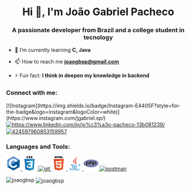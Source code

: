 <h1 align="center">Hi 👋, I'm João Gabriel Pacheco</h1>
<h3 align="center">A passionate developer from Brazil and a college student in tecnology</h3>

- 🌱 I’m currently learning **C, Java**

- 📫 How to reach me **joaogbsp@gmail.com** 

- ⚡ Fun fact: **I think in deepen my knowledge in backend**

<h3 align="left">Connect with me:</h3>
<p align="left">
[![Instagram](https://img.shields.io/badge/Instagram-E4405F?style=for-the-badge&logo=instagram&logoColor=white)](https://www.instagram.com/jgabriel.sp/)
<a href="https://linkedin.com/in/https://www.linkedin.com/in/jo%c3%a3o-pacheco-13b081239/" target="blank"><img align="center" src="https://raw.githubusercontent.com/rahuldkjain/github-profile-readme-generator/master/src/images/icons/Social/linked-in-alt.svg" alt="https://www.linkedin.com/in/jo%c3%a3o-pacheco-13b081239/" height="30" width="40" /></a>
<a href="https://discord.gg/424597960853159957" target="blank"><img align="center" src="https://raw.githubusercontent.com/rahuldkjain/github-profile-readme-generator/master/src/images/icons/Social/discord.svg" alt="424597960853159957" height="30" width="40" /></a>
</p>

<h3 align="left">Languages and Tools:</h3>
<p align="left"> <a href="https://www.cprogramming.com/" target="_blank" rel="noreferrer"> <img src="https://raw.githubusercontent.com/devicons/devicon/master/icons/c/c-original.svg" alt="c" width="40" height="40"/> </a> <a href="https://www.w3schools.com/css/" target="_blank" rel="noreferrer"> <img src="https://raw.githubusercontent.com/devicons/devicon/master/icons/css3/css3-original-wordmark.svg" alt="css3" width="40" height="40"/> </a> <a href="https://git-scm.com/" target="_blank" rel="noreferrer"> <img src="https://www.vectorlogo.zone/logos/git-scm/git-scm-icon.svg" alt="git" width="40" height="40"/> </a> <a href="https://www.w3.org/html/" target="_blank" rel="noreferrer"> <img src="https://raw.githubusercontent.com/devicons/devicon/master/icons/html5/html5-original-wordmark.svg" alt="html5" width="40" height="40"/> </a> <a href="https://www.java.com" target="_blank" rel="noreferrer"> <img src="https://raw.githubusercontent.com/devicons/devicon/master/icons/java/java-original.svg" alt="java" width="40" height="40"/> </a> <a href="https://www.php.net" target="_blank" rel="noreferrer"> <img src="https://raw.githubusercontent.com/devicons/devicon/master/icons/php/php-original.svg" alt="php" width="40" height="40"/> </a> <a href="https://postman.com" target="_blank" rel="noreferrer"> <img src="https://www.vectorlogo.zone/logos/getpostman/getpostman-icon.svg" alt="postman" width="40" height="40"/> </a> </p>

<p><img align="left" src="https://github-readme-stats.vercel.app/api/top-langs?username=joaogbsp&show_icons=true&locale=en&layout=compact" alt="joaogbsp" /></p>

<p>&nbsp;<img align="center" src="https://github-readme-stats.vercel.app/api?username=joaogbsp&show_icons=true&locale=en" alt="joaogbsp" /></p>
